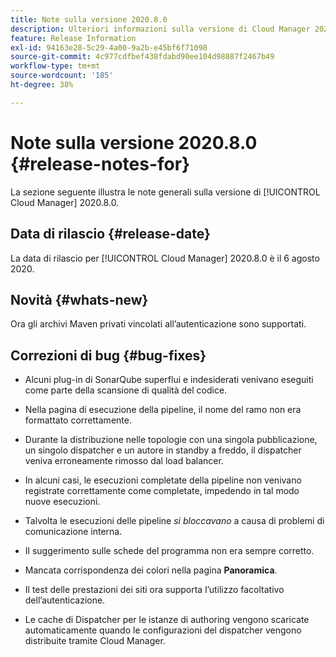 ```yaml
---
title: Note sulla versione 2020.8.0
description: Ulteriori informazioni sulla versione di Cloud Manager 2020.8.0
feature: Release Information
exl-id: 94163e28-5c29-4a00-9a2b-e45bf6f71098
source-git-commit: 4c977cdfbef438fdabd90ee104d98887f2467b49
workflow-type: tm+mt
source-wordcount: '185'
ht-degree: 38%

---
```


# Note sulla versione 2020.8.0 {#release-notes-for}

La sezione seguente illustra le note generali sulla versione di [!UICONTROL Cloud Manager] 2020.8.0.

## Data di rilascio {#release-date}

La data di rilascio per [!UICONTROL Cloud Manager] 2020.8.0 è il 6 agosto 2020.

## Novità {#whats-new}

Ora gli archivi Maven privati vincolati all’autenticazione sono supportati.

## Correzioni di bug {#bug-fixes}

* Alcuni plug-in di SonarQube superflui e indesiderati venivano eseguiti come parte della scansione di qualità del codice.

* Nella pagina di esecuzione della pipeline, il nome del ramo non era formattato correttamente.

* Durante la distribuzione nelle topologie con una singola pubblicazione, un singolo dispatcher e un autore in standby a freddo, il dispatcher veniva erroneamente rimosso dal load balancer.

* In alcuni casi, le esecuzioni completate della pipeline non venivano registrate correttamente come completate, impedendo in tal modo nuove esecuzioni.

* Talvolta le esecuzioni delle pipeline *si bloccavano* a causa di problemi di comunicazione interna.

* Il suggerimento sulle schede del programma non era sempre corretto.

* Mancata corrispondenza dei colori nella pagina **Panoramica**.

* Il test delle prestazioni dei siti ora supporta l’utilizzo facoltativo dell’autenticazione.

* Le cache di Dispatcher per le istanze di authoring vengono scaricate automaticamente quando le configurazioni del dispatcher vengono distribuite tramite Cloud Manager.
